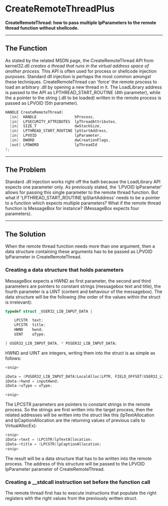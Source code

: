 # CreateRemoteThreadPlus
**CreateRemoteThread: how to pass multiple lpParameters to the remote thread function without shellcode.**

-----------------------------------------------------------------------------------------------------------------------------------------------------------------

## The Function
As stated by the related MSDN page, the CreateRemoteThread API from kernel32.dll *creates a thread that runs in the virtual address space of another process.* This API is often used for process or shellcode injection purposes. Standard dll injection is perhaps the most common amongst these techniques. CreateRemoteThread can 'force' the remote process to load an arbitrary .dll by opening a new thread in it. The LoadLibrary address is passed to the API as LPTHREAD_START_ROUTINE (4th parameter), while the a pointer to the string (.dll to be loaded) written in the remote process is passed as LPVOID (5th parameter).

```c
HANDLE CreateRemoteThread(
  [in]  HANDLE                 hProcess,
  [in]  LPSECURITY_ATTRIBUTES  lpThreadAttributes,
  [in]  SIZE_T                 dwStackSize,
  [in]  LPTHREAD_START_ROUTINE lpStartAddress,
  [in]  LPVOID                 lpParameter,
  [in]  DWORD                  dwCreationFlags,
  [out] LPDWORD                lpThreadId
);
```

-----------------------------------------------------------------------------------------------------------------------------------------------------------------

## The Problem
Standard .dll injection works right off the bath because the LoadLibrary API expects one parameter only. As previously stated, the 'LPVOID lpParameter' allows for passing this single parameter to the remote thread function. But what if 'LPTHREAD_START_ROUTINE lpStartAddress' needs to be a pointer to a function which expects multiple parameters? What if the remote thread function is MessageBox for instance? (MessageBox expects four parameters).

-----------------------------------------------------------------------------------------------------------------------------------------------------------------

## The Solution
When the remote thread function needs more than one argument, then a data structure containing these arguments has to be passed as LPVOID lpParameter in CreateRemoteThread. 


### Creating a data structure that holds parameters
MessageBox expects a HWND as first parameter, the second and third parameters are pointers to constant strings (messagebox text and title), the fourth parameter is a UINT (content and behaviour of the messagebox). The data structure will be the following (the order of the values within the struct is irrelevant):


```c
typedef struct _USER32_LIB_INPUT_DATA {

	LPCSTR	text;
	LPCSTR	title;
	HWND	hwnd;
	UINT	uType;

} USER32_LIB_INPUT_DATA, * PUSER32_LIB_INPUT_DATA;
```

HWND and UINT are integers, writing them into the struct is as simple as follows:


```c
<snip>

iData = (PUSER32_LIB_INPUT_DATA)LocalAlloc(LPTR, FIELD_OFFSET(USER32_LIB_INPUT_DATA, uType)); // Allocate the struct
iData->hwnd = inputHwnd;
iData->uType = uType;

<snip>
```


The LPCSTR parameters are pointers to constant strings in the remote process. So the strings are first written into the target process, then the related addresses will be written into the struct like this (lpTextAllocation and lpCaptionAllocation are the returning values of previous calls to VirtualAllocEx):


```c
<snip>
iData->text = (LPCSTR)lpTextAllocation;
iData->title = (LPCSTR)lpCaptionAllocation;
<snip>
```


The result will be a data structure that has to be written into the remote process. The address of this structure will be passed to the LPVOID lpParameter parameter of CreateRemoteThread.


### Creating a __stdcall instruction set before the function call
The remote thread first has to execute instructions that populate the right registers with the right values from the previously written struct. 
